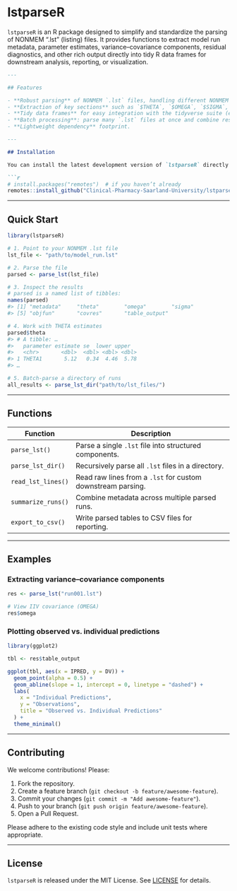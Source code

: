 # lstparseR

`lstparseR` is an R package designed to simplify and standardize the parsing of NONMEM “.lst” (listing) files. It provides functions to extract model run metadata, parameter estimates, variance–covariance components, residual diagnostics, and other rich output directly into tidy R data frames for downstream analysis, reporting, or visualization.

````markdown
---

## Features

- **Robust parsing** of NONMEM `.lst` files, handling different NONMEM versions and table styles.
- **Extraction of key sections** such as `$THETA`, `$OMEGA`, `$SIGMA`, `$TABLE` output, objective function values, and convergence diagnostics.
- **Tidy data frames** for easy integration with the tidyverse suite (e.g., `dplyr`, `ggplot2`).
- **Batch processing**: parse many `.lst` files at once and combine results.
- **Lightweight dependency** footprint.

---

## Installation

You can install the latest development version of `lstparseR` directly from GitHub:

```r
# install.packages("remotes")  # if you haven’t already
remotes::install_github("Clinical-Pharmacy-Saarland-University/lstparseR")
````

---

## Quick Start

```r
library(lstparseR)

# 1. Point to your NONMEM .lst file
lst_file <- "path/to/model_run.lst"

# 2. Parse the file
parsed <- parse_lst(lst_file)

# 3. Inspect the results
# parsed is a named list of tibbles:
names(parsed)
#> [1] "metadata"     "theta"        "omega"        "sigma"
#> [5] "objfun"       "covres"       "table_output"

# 4. Work with THETA estimates
parsed$theta
#> # A tibble: … 
#>   parameter estimate se  lower upper
#>   <chr>       <dbl>  <dbl> <dbl> <dbl>
#> 1 THETA1       5.12   0.34  4.46  5.78
#> …

# 5. Batch‐parse a directory of runs
all_results <- parse_lst_dir("path/to/lst_files/")
```

---

## Functions

| Function           | Description                                                 |
| ------------------ | ----------------------------------------------------------- |
| `parse_lst()`      | Parse a single `.lst` file into structured components.      |
| `parse_lst_dir()`  | Recursively parse all `.lst` files in a directory.          |
| `read_lst_lines()` | Read raw lines from a `.lst` for custom downstream parsing. |
| `summarize_runs()` | Combine metadata across multiple parsed runs.               |
| `export_to_csv()`  | Write parsed tables to CSV files for reporting.             |

---

## Examples

### Extracting variance–covariance components

```r
res <- parse_lst("run001.lst")

# View IIV covariance (OMEGA)
res$omega
```

### Plotting observed vs. individual predictions

```r
library(ggplot2)

tbl <- res$table_output

ggplot(tbl, aes(x = IPRED, y = DV)) +
  geom_point(alpha = 0.5) +
  geom_abline(slope = 1, intercept = 0, linetype = "dashed") +
  labs(
    x = "Individual Predictions",
    y = "Observations",
    title = "Observed vs. Individual Predictions"
  ) +
  theme_minimal()
```

---

## Contributing

We welcome contributions! Please:

1. Fork the repository.
2. Create a feature branch (`git checkout -b feature/awesome-feature`).
3. Commit your changes (`git commit -m "Add awesome-feature"`).
4. Push to your branch (`git push origin feature/awesome-feature`).
5. Open a Pull Request.

Please adhere to the existing code style and include unit tests where appropriate.

---

## License

`lstparseR` is released under the MIT License. See [LICENSE](LICENSE) for details.

```
```
